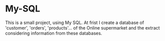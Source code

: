 # My-SQL
This is a small project, using My SQL.
At frist I create a database of 'customer', 'orders', 'products'... of the Online supermarket and the extract considering information from these databases.
